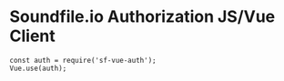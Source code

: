 # Soundfile.io Authorization JS/Vue Client

```
const auth = require('sf-vue-auth');
Vue.use(auth);
```